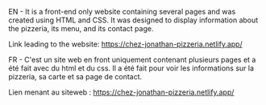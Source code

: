 EN - It is a front-end only website containing several pages and was created using HTML and CSS. It was designed to display information about the pizzeria, its menu, and its contact page.

Link leading to the website: https://chez-jonathan-pizzeria.netlify.app/

FR - C'est un site web en front uniquement contenant plusieurs pages et a été fait avec du html et du css. Il a été fait pour voir les informations sur la pizzeria, sa carte et sa page de contact.

Lien menant au siteweb : https://chez-jonathan-pizzeria.netlify.app/
